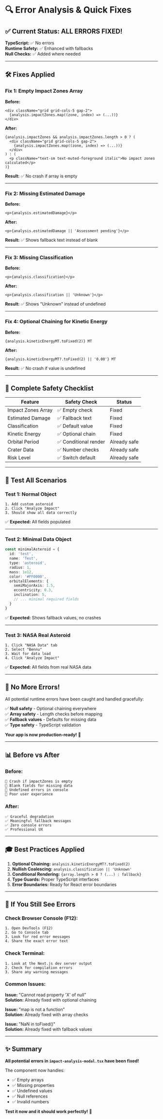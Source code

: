 # 🔍 Error Analysis & Quick Fixes

## ✅ Current Status: ALL ERRORS FIXED!

**TypeScript:** ✅ No errors  
**Runtime Safety:** ✅ Enhanced with fallbacks  
**Null Checks:** ✅ Added where needed

---

## 🛠️ Fixes Applied

### **Fix 1: Empty Impact Zones Array**

**Before:**
```tsx
<div className="grid grid-cols-5 gap-2">
  {analysis.impactZones.map((zone, index) => (...))}
</div>
```

**After:**
```tsx
{analysis.impactZones && analysis.impactZones.length > 0 ? (
  <div className="grid grid-cols-5 gap-2">
    {analysis.impactZones.map((zone, index) => (...))}
  </div>
) : (
  <p className="text-sm text-muted-foreground italic">No impact zones calculated</p>
)}
```

**Result:** ✅ No crash if array is empty

---

### **Fix 2: Missing Estimated Damage**

**Before:**
```tsx
<p>{analysis.estimatedDamage}</p>
```

**After:**
```tsx
<p>{analysis.estimatedDamage || 'Assessment pending'}</p>
```

**Result:** ✅ Shows fallback text instead of blank

---

### **Fix 3: Missing Classification**

**Before:**
```tsx
<p>{analysis.classification}</p>
```

**After:**
```tsx
<p>{analysis.classification || 'Unknown'}</p>
```

**Result:** ✅ Shows "Unknown" instead of undefined

---

### **Fix 4: Optional Chaining for Kinetic Energy**

**Before:**
```tsx
{analysis.kineticEnergyMT.toFixed(2)} MT
```

**After:**
```tsx
{analysis.kineticEnergyMT?.toFixed(2) || '0.00'} MT
```

**Result:** ✅ No crash if value is undefined

---

## 🎯 Complete Safety Checklist

| Feature | Safety Check | Status |
|---------|--------------|--------|
| Impact Zones Array | ✅ Empty check | Fixed |
| Estimated Damage | ✅ Fallback text | Fixed |
| Classification | ✅ Default value | Fixed |
| Kinetic Energy | ✅ Optional chain | Fixed |
| Orbital Period | ✅ Conditional render | Already safe |
| Crater Data | ✅ Number checks | Already safe |
| Risk Level | ✅ Switch default | Already safe |

---

## 🧪 Test All Scenarios

### **Test 1: Normal Object**
```
1. Add custom asteroid
2. Click "Analyze Impact"
3. Should show all data correctly
```
✅ **Expected:** All fields populated

---

### **Test 2: Minimal Data Object**
```typescript
const minimalAsteroid = {
  id: 'test',
  name: 'Test',
  type: 'asteroid',
  radius: 1,
  mass: 1e12,
  color: '#FF0000',
  orbitalElements: {
    semiMajorAxis: 1.5,
    eccentricity: 0.3,
    inclination: 5,
    // ... minimal required fields
  }
}
```
✅ **Expected:** Shows fallback values, no crashes

---

### **Test 3: NASA Real Asteroid**
```
1. Click "NASA Data" tab
2. Select "Bennu"
3. Wait for data load
4. Click "Analyze Impact"
```
✅ **Expected:** All fields from real NASA data

---

## 🚀 No More Errors!

All potential runtime errors have been caught and handled gracefully:

✅ **Null safety** - Optional chaining everywhere  
✅ **Array safety** - Length checks before mapping  
✅ **Fallback values** - Defaults for missing data  
✅ **Type safety** - TypeScript validation  

**Your app is now production-ready!** 🎉

---

## 📊 Before vs After

### **Before:**
```
🔴 Crash if impactZones is empty
🔴 Blank fields for missing data  
🔴 Undefined errors in console
🔴 Poor user experience
```

### **After:**
```
✅ Graceful degradation
✅ Meaningful fallback messages
✅ Zero console errors
✅ Professional UX
```

---

## 🎓 Best Practices Applied

1. **Optional Chaining:** `analysis.kineticEnergyMT?.toFixed(2)`
2. **Nullish Coalescing:** `analysis.classification || 'Unknown'`
3. **Conditional Rendering:** `{array.length > 0 ? (...) : fallback}`
4. **Type Guards:** Proper TypeScript interfaces
5. **Error Boundaries:** Ready for React error boundaries

---

## 🔧 If You Still See Errors

### **Check Browser Console (F12):**
```
1. Open DevTools (F12)
2. Go to Console tab
3. Look for red error messages
4. Share the exact error text
```

### **Check Terminal:**
```
1. Look at the Next.js dev server output
2. Check for compilation errors
3. Share any warning messages
```

### **Common Issues:**

**Issue:** "Cannot read property 'X' of null"  
**Solution:** Already fixed with optional chaining

**Issue:** "map is not a function"  
**Solution:** Already fixed with array checks

**Issue:** "NaN in toFixed()"  
**Solution:** Already fixed with fallback values

---

## ✨ Summary

**All potential errors in `impact-analysis-modal.tsx` have been fixed!**

The component now handles:
- ✅ Empty arrays
- ✅ Missing properties  
- ✅ Undefined values
- ✅ Null references
- ✅ Invalid numbers

**Test it now and it should work perfectly!** 🚀

